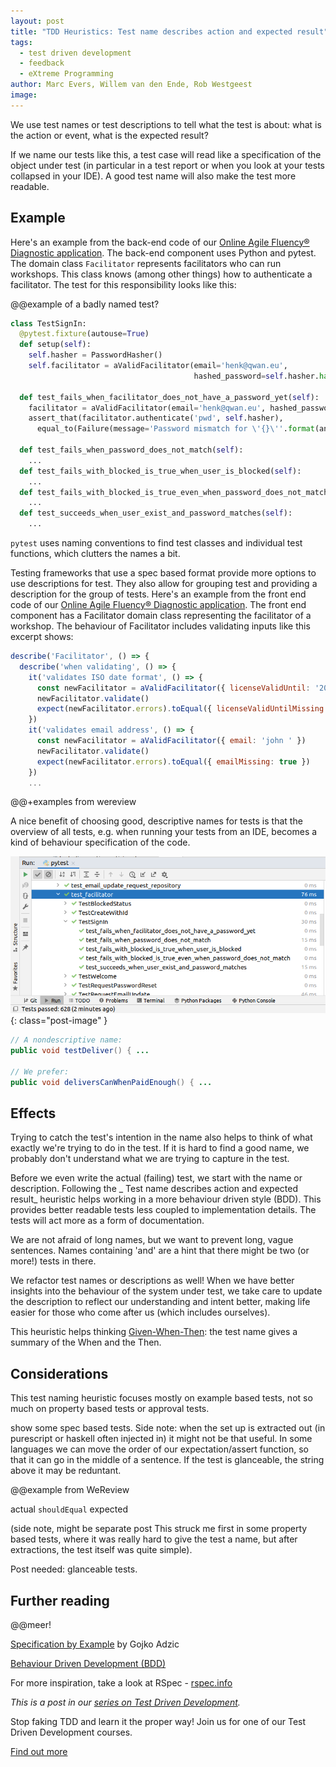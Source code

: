 ```yaml
---
layout: post
title: "TDD Heuristics: Test name describes action and expected result"
tags:
  - test driven development
  - feedback
  - eXtreme Programming
author: Marc Evers, Willem van den Ende, Rob Westgeest
image: 
---
```


We use test names or test descriptions to tell what the test is about: what is
the action or event, what is the expected result?

If we name our tests like this, a test case will read like a specification of
the object under test (in particular in a test report or when you look at your
tests collapsed in your IDE). A good test name will also make the test more
readable.

## Example

Here's an example from the back-end code of our [Online Agile Fluency®
Diagnostic application](/2020/09/25/hexagonal-frontend-example.html). The
back-end component uses Python and pytest. The domain class `Facilitator`
represents facilitators who can run workshops. This class knows (among other
things) how to authenticate a facilitator. The test for this responsibility
looks like this:

@@example of a badly named test?

```python
class TestSignIn:
  @pytest.fixture(autouse=True)
  def setup(self):
    self.hasher = PasswordHasher()
    self.facilitator = aValidFacilitator(email='henk@qwan.eu', 
                                         hashed_password=self.hasher.hash('Str0ngP@ssw0rd'))

  def test_fails_when_facilitator_does_not_have_a_password_yet(self):
    facilitator = aValidFacilitator(email='henk@qwan.eu', hashed_password=None)
    assert_that(facilitator.authenticate('pwd', self.hasher), 
      equal_to(Failure(message='Password mismatch for \'{}\''.format(anonymize('henk@qwan.eu')))))

  def test_fails_when_password_does_not_match(self):
    ...
  def test_fails_with_blocked_is_true_when_user_is_blocked(self):
    ...
  def test_fails_with_blocked_is_true_even_when_password_does_not_match(self):
    ...
  def test_succeeds_when_user_exist_and_password_matches(self):
    ...
```

`pytest` uses naming conventions to find test classes and individual test
functions, which clutters the names a bit.

Testing frameworks that use a spec based format provide more options to use
descriptions for test. They also allow for grouping test and providing a
description for the group of tests. Here's an example from the front end code of
our [Online Agile Fluency® Diagnostic
application](/2020/09/25/hexagonal-frontend-example.html). The front end
component has a Facilitator domain class representing the facilitator of a
workshop. The behaviour of Facilitator includes validating inputs like this
excerpt shows:

```js
describe('Facilitator', () => {
  describe('when validating', () => {
    it('validates ISO date format', () => {
      const newFacilitator = aValidFacilitator({ licenseValidUntil: '20 May 2020' })
      newFacilitator.validate()
      expect(newFacilitator.errors).toEqual({ licenseValidUntilMissing: true })
    })
    it('validates email address', () => {
      const newFacilitator = aValidFacilitator({ email: 'john ' })
      newFacilitator.validate()
      expect(newFacilitator.errors).toEqual({ emailMissing: true })
    })
    ...
```

@@+examples from wereview

A nice benefit of choosing good, descriptive names for tests is that the
overview of all tests, e.g. when running your tests from an IDE, becomes a kind
of behaviour specification of the code.

![IDE showing a list of successful tests, which reads as a kind of specification](/attachments/blogposts/2021/tdd/tests-as-spec-in-ide.png)
{: class="post-image" }


```java
// A nondescriptive name: 
public void testDeliver() { ...

// We prefer: 
public void deliversCanWhenPaidEnough() { ...
```

## Effects 

Trying to catch the test's intention in the name also helps to think of what
exactly we're trying to do in the test. If it is hard to find a good name, we
probably don't understand what we are trying to capture in the test.

Before we even write the actual (failing) test, we start with the name or
description. Following the _ Test name describes action and expected result_
heuristic helps working in a more behaviour driven style (BDD). This provides
better readable tests less coupled to implementation details. The tests will act
more as a form of documentation.

We are not afraid of long names, but we want to prevent long, vague sentences.
Names containing 'and' are a hint that there might be two (or more!) tests 
in there.

We refactor test names or descriptions as well! When we have better insights
into the behaviour of the system under test, we take care to update the
description to reflect our understanding and intent better, making life easier
for those who come after us (which includes ourselves).

This heuristic helps thinking [Given-When-Then](@@): the test name gives a
summary of the When and the Then.

## Considerations

This test naming heuristic focuses mostly on example based tests, not so much on property based tests or approval tests.

show some spec based tests.
Side note: when the set up is extracted out (in purescript or haskell often injected in) it might not be that useful. In some languages we can move the order of our expectation/assert function, so that it can go in the middle of a sentence. If the test is glanceable, the string above it may be reduntant.

@@example from WeReview

actual `shouldEqual` expected

(side note, might be separate post This struck me first in some property based tests, where it was really hard to give the test a name, but after extractions, the test itself was quite simple).

Post needed: glanceable tests.

## Further reading

@@meer!

[Specification by Example](https://gojko.net/books/specification-by-example/) by Gojko Adzic

[Behaviour Driven Development (BDD)](https://dannorth.net/introducing-bdd/)

For more inspiration, take a look at RSpec - [rspec.info](http://rspec.info/)


_This is a post in our [series on Test Driven Development](/blog-by-tag#tag-test-driven-development)._

<aside>
  <p>Stop faking TDD and learn it the proper way! Join us for one of our Test Driven Development courses. 
  </p>
  <p><div>
    <a href="/training/test-driven-development">Find out more</a>
  </div></p>
</aside>
